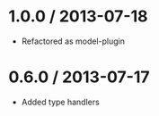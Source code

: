 
1.0.0 / 2013-07-18
==================

 * Refactored as model-plugin

0.6.0 / 2013-07-17
==================

 * Added type handlers
